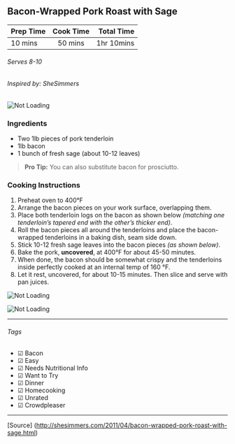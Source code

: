 ## Bacon-Wrapped Pork Roast with Sage

| Prep Time  | Cook Time    | Total Time  |
| ---------- |:------------:| -----------:|
| 10 mins    | 50 mins      | 1hr 10mins |


###### Serves 8-10
###### Inspired by: SheSimmers

![Not Loading](http://i.imgur.com/Oyerchal.jpg)

### Ingredients

* Two 1lb pieces of pork tenderloin
* 1lb bacon
* 1 bunch of fresh sage (about 10-12 leaves)

> **Pro Tip:** You can also substitute bacon for prosciutto.

### Cooking Instructions

1. Preheat oven to 400°F
2. Arrange the bacon pieces on your work surface, overlapping them.
3. Place both tenderloin logs on the bacon as shown below *(matching one tenderloin’s tapered end with the other’s thicker end)*.
4. Roll the bacon pieces all around the tenderloins and place the bacon-wrapped tenderloins in a baking dish, seam side down.
5. Stick 10-12 fresh sage leaves into the bacon pieces *(as shown below)*.
6. Bake the pork, **uncovered**, at 400°F for about 45-50 minutes.
7. When done, the bacon should be somewhat crispy and the tenderloins inside perfectly cooked at an internal temp of 160 °F.
8. Let it rest, uncovered, for about 10-15 minutes. Then slice and serve with pan juices.

![Not Loading](http://i.imgur.com/A1t7iZ7m.jpg)

![Not Loading](http://i.imgur.com/rnAZ2Lsm.jpg)

---

###### Tags
- ☑ Bacon
- ☑ Easy
- ☑ Needs Nutritional Info
- ☑ Want to Try
- ☑ Dinner
- ☑ Homecooking
- ☑ Unrated
- ☑ Crowdpleaser

---

[Source] (http://shesimmers.com/2011/04/bacon-wrapped-pork-roast-with-sage.html)

